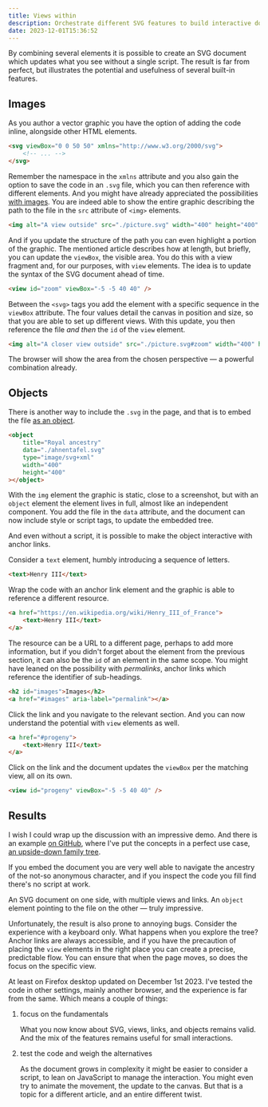 ```yaml
---
title: Views within
description: Orchestrate different SVG features to build interactive documents.
date: 2023-12-01T15:36:52
---
```


By combining several elements it is possible to create an SVG document which updates what you see without a single script. The result is far from perfect, but illustrates the potential and usefulness of several built-in features.

## Images

As you author a vector graphic you have the option of adding the code inline, alongside other HTML elements.

```html
<svg viewBox="0 0 50 50" xmlns="http://www.w3.org/2000/svg">
	<!-- ... -->
</svg>
```

Remember the namespace in the `xmlns` attribute and you also gain the option to save the code in an `.svg` file, which you can then reference with different elements. And you might have already appreciated the possibilities [with images](/a-view-outside). You are indeed able to show the entire graphic describing the path to the file in the `src` attribute of `<img>` elements.

```html
<img alt="A view outside" src="./picture.svg" width="400" height="400" />
```

And if you update the structure of the path you can even highlight a portion of the graphic. The mentioned article describes how at length, but briefly, you can update the `viewBox`, the visible area. You do this with a view fragment and, for our purposes, with `view` elements. The idea is to update the syntax of the SVG document ahead of time.

```html
<view id="zoom" viewBox="-5 -5 40 40" />
```

Between the `<svg>` tags you add the element with a specific sequence in the `viewBox` attribute. The four values detail the canvas in position and size, so that you are able to set up different views. With this update, you then reference the file _and then_ the `id` of the `view` element.

```html
<img alt="A closer view outside" src="./picture.svg#zoom" width="400" height="400" />
```

The browser will show the area from the chosen perspective — a powerful combination already.

## Objects

There is another way to include the `.svg` in the page, and that is to embed the file [as an object](/vector-objects).

```html
<object
	title="Royal ancestry"
	data="./ahnentafel.svg"
	type="image/svg+xml"
	width="400"
	height="400"
></object>
```

With the `img` element the graphic is static, close to a screenshot, but with an `object` element the element lives in full, almost like an independent component. You add the file in the `data` attribute, and the document can now include style or script tags, to update the embedded tree.

And even without a script, it is possible to make the object interactive with anchor links.

Consider a `text` element, humbly introducing a sequence of letters.

```html
<text>Henry III</text>
```

Wrap the code with an anchor link element and the graphic is able to reference a different resource.

```html
<a href="https://en.wikipedia.org/wiki/Henry_III_of_France">
	<text>Henry III</text>
</a>
```

The resource can be a URL to a different page, perhaps to add more information, but if you didn't forget about the element from the previous section, it can also be the `id` of an element in the same scope. You might have leaned on the possibility with _permalinks_, anchor links which reference the identifier of sub-headings.

```html
<h2 id="images">Images</h2>
<a href="#images" aria-label="permalink"></a>
```

Click the link and you navigate to the relevant section. And you can now understand the potential with `view` elements as well.

```html
<a href="#progeny">
	<text>Henry III</text>
</a>
```

Click on the link and the document updates the `viewBox` per the matching view, all on its own.

```html
<view id="progeny" viewBox="-5 -5 40 40" />
```

## Results

I wish I could wrap up the discussion with an impressive demo. And there is an example [on GitHub](https://github.com/borntofrappe/utils/tree/main/svg-objects), where I've put the concepts in a perfect use case, [an upside-down family tree](https://raw.githubusercontent.com/borntofrappe/utils/main/svg-objects/ahnentafel.svg).

If you embed the document you are very well able to navigate the ancestry of the not-so anonymous character, and if you inspect the code you fill find there's no script at work.

An SVG document on one side, with multiple views and links. An `object` element pointing to the file on the other — truly impressive.

Unfortunately, the result is also prone to annoying bugs. Consider the experience with a keyboard only. What happens when you explore the tree? Anchor links are always accessible, and if you have the precaution of placing the `view` elements in the right place you can create a precise, predictable flow. You can ensure that when the page moves, so does the focus on the specific view.

At least on Firefox desktop updated on December 1st 2023. I've tested the code in other settings, mainly another browser, and the experience is far from the same. Which means a couple of things:

1. focus on the fundamentals

   What you now know about SVG, views, links, and objects remains valid. And the mix of the features remains useful for small interactions.

2. test the code and weigh the alternatives

   As the document grows in complexity it might be easier to consider a script, to lean on JavaScript to manage the interaction. You might even try to animate the movement, the update to the canvas. But that is a topic for a different article, and an entire different twist.
